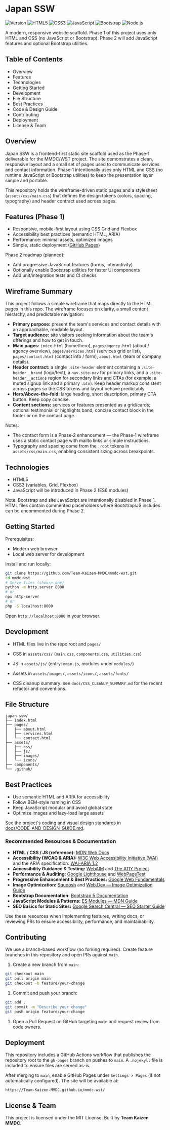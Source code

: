 # Japan SSW

![Version](https://img.shields.io/badge/version-1.0.0-blue.svg) ![HTML5](https://img.shields.io/badge/HTML5-5.2-orange)
![CSS3](https://img.shields.io/badge/CSS3-3-blue)
![JavaScript](https://img.shields.io/badge/JavaScript-ES6-yellow)
![Bootstrap](https://img.shields.io/badge/Bootstrap-5.3-purple)
![Node.js](https://img.shields.io/badge/Node.js-18-green)

A modern, responsive website scaffold. Phase 1 of this project uses only
HTML and CSS (no JavaScript or Bootstrap). Phase 2 will add JavaScript
features and optional Bootstrap utilities.

## Table of Contents

- Overview
- Features
- Technologies
- Getting Started
- Development
- File Structure
- Best Practices
- Code & Design Guide
- Contributing
- Deployment
- License & Team

## Overview

Japan SSW is a frontend-first static site scaffold used as the Phase‑1 deliverable for the MMDC/WST project. The site demonstrates a clean, responsive layout and a small set of pages used to communicate services and contact information. Phase‑1 intentionally uses only HTML and CSS (no runtime JavaScript or Bootstrap utilities) to keep the presentation layer simple and portable.

This repository holds the wireframe-driven static pages and a stylesheet (`assets/css/main.css`) that defines the design tokens (colors, spacing, typography) and header contract used across pages.

## Features (Phase 1)

- Responsive, mobile-first layout using CSS Grid and Flexbox
- Accessibility best practices (semantic HTML, ARIA)
- Performance: minimal assets, optimized images
- Simple, static deployment ([GitHub Pages](https://pages.github.com/))

Phase 2 roadmap (planned):

- Add progressive JavaScript features (forms, interactivity)
- Optionally enable Bootstrap utilities for faster UI components
- Add unit/integration tests and CI checks

## Wireframe Summary

This project follows a simple wireframe that maps directly to the HTML pages in this repo. The wireframe focuses on clarity, a small content hierarchy, and predictable navigation:

- **Primary purpose:** present the team's services and contact details with an approachable, readable layout.
- **Target audience:** site visitors seeking information about the team's offerings and how to get in touch.
- **Main pages:** `index.html` (home/hero), `pages/agency.html` (about / agency overview), `pages/services.html` (services grid or list), `pages/contact.html` (contact info / form), `about.html` (team or company details).
- **Header contract:** a single `.site-header` element containing a `.site-header__brand` (logo/text), a `nav.site-nav` for primary links, and a `.site-header__actions` region for secondary links and CTAs (for example: a muted signup link and a primary `.btn`). Keep header markup consistent across pages so the CSS tokens and layout behave predictably.
- **Hero/Above-the-fold:** large heading, short description, primary CTA button. Keep copy concise.
- **Content sections:** services or features presented as a grid/cards; optional testimonial or highlights band; concise contact block in the footer or on the contact page.

Notes:

- The contact form is a Phase‑2 enhancement — the Phase‑1 wireframe uses a static contact page with mailto links or simple instructions.
- Typography and spacing come from the `:root` tokens in `assets/css/main.css`, enabling consistent sizing across breakpoints.

## Technologies

- HTML5
- CSS3 (variables, Grid, Flexbox)
- JavaScript will be introduced in Phase 2 (ES6 modules)

Note: Bootstrap and site JavaScript are intentionally disabled in Phase 1.
HTML files contain commented placeholders where Bootstrap/JS includes can be
uncommented during Phase 2.

## Getting Started

Prerequisites:

- Modern web browser
- Local web server for development

Install and run locally:

```bash
git clone https://github.com/Team-Kaizen-MMDC/mmdc-wst.git
cd mmdc-wst
# Serve files (choose one)
python -m http.server 8000
# or
npx http-server
# or
php -S localhost:8000
```

Open `http://localhost:8000` in your browser.

## Development

- HTML files live in the repo root and `pages/`
- CSS in `assets/css/` (`main.css`, `components.css`, `utilities.css`)
- JS in `assets/js/` (entry: `main.js`, modules under `modules/`)
- Assets in `assets/images/`, `assets/icons/`, `assets/fonts/`

- CSS cleanup summary: see `docs/CSS_CLEANUP_SUMMARY.md` for the recent refactor and conventions.

## File Structure

```text
japan-ssw/
├── index.html
├── pages/
│   ├── about.html
│   ├── services.html
│   └── contact.html
├── assets/
│   ├── css/
│   ├── js/
│   ├── images/
│   └── icons/
├── components/
└── .github/
```

## Best Practices

- Use semantic HTML and ARIA for accessibility
- Follow BEM-style naming in CSS
- Keep JavaScript modular and avoid global state
- Optimize images and lazy-load large assets

See the project's coding and visual design standards in [docs/CODE_AND_DESIGN_GUIDE.md](docs/CODE_AND_DESIGN_GUIDE.md).

### Recommended Resources & Documentation

- **HTML / CSS / JS (reference):** [MDN Web Docs](https://developer.mozilla.org/)
- **Accessibility (WCAG & ARIA):** [W3C Web Accessibility Initiative (WAI)](https://www.w3.org/WAI/) and the ARIA specification: [WAI-ARIA 1.2](https://www.w3.org/TR/wai-aria-1.2/)
- **Accessibility Guidance & Testing:** [WebAIM](https://webaim.org/) and [The A11Y Project](https://www.a11yproject.com/)
- **Performance & Auditing:** [Google Lighthouse](https://developers.google.com/web/tools/lighthouse) and [WebPageTest](https://www.webpagetest.org/)
- **Progressive Enhancement & Best Practices:** [Google Web Fundamentals](https://developers.google.com/web/fundamentals)
- **Image Optimization:** [Squoosh](https://squoosh.app/) and [Web.Dev — Image Optimization Guide](https://web.dev/fast/#optimize-images)
- **Bootstrap Documentation:** [Bootstrap 5 Documentation](https://getbootstrap.com/docs/5.3/)
- **JavaScript Modules & Patterns:** [ES Modules — MDN Guide](https://developer.mozilla.org/en-US/docs/Web/JavaScript/Guide/Modules)
- **SEO Basics for Static Sites:** [Google Search Central — SEO Starter Guide](https://developers.google.com/search/docs/fundamentals/seo-starter-guide)

Use these resources when implementing features, writing docs, or reviewing PRs to ensure accessibility, performance, and maintainability.

## Contributing

We use a branch-based workflow (no forking required). Create feature branches in this repository and open PRs against `main`.

1. Create a new branch from `main`:

```bash
git checkout main
git pull origin main
git checkout -b feature/your-change
```

1. Commit and push your branch:

```bash
git add .
git commit -m "Describe your change"
git push origin feature/your-change
```

1. Open a Pull Request on GitHub targeting `main` and request review from code owners.

## Deployment

This repository includes a GitHub Actions workflow that publishes the repository root to the `gh-pages` branch on pushes to `main`. A `.nojekyll` file is included to ensure files are served as-is.

After merging to `main`, enable GitHub Pages under `Settings > Pages` (if not automatically configured). The site will be available at:

```text
https://Team-Kaizen-MMDC.github.io/mmdc-wst/
```

## License & Team

This project is licensed under the MIT License. Built by **Team Kaizen MMDC**.
